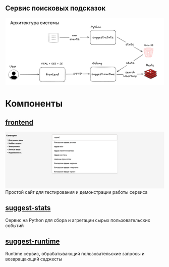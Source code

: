 ## Сервис поисковых подсказок

![img.png](docs/arch.png)

# Компоненты
## [frontend](frontend)
![img.png](docs/front.png)
Простой сайт для тестирования и демонстрации работы сервиса

## [suggest-stats](suggest-stats)
Сервис на Python для сбора и агрегации сырых пользовательских событий

## [suggest-runtime](suggest-runtime)
Runtime сервис, обрабатывающий пользовательские запросы и возвращающий саджесты
